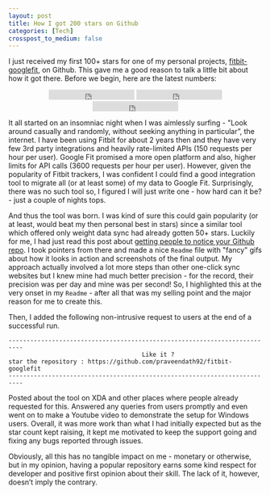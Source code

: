 ```yaml
---
layout: post
title: How I got 200 stars on Github 
categories: [Tech]
crosspost_to_medium: false
---
```


I just received my first 100+ stars for one of my personal projects, [fitbit-googlefit](https://github.com/praveendath92/fitbit-googlefit), on Github. This gave me a good reason to talk a little bit about how it got there. Before we begin, here are the latest numbers:

<center>
<iframe src="https://ghbtns.com/github-btn.html?user=praveendath92&repo=fitbit-googlefit&type=star&count=true" frameborder="0" scrolling="0" width="170px" height="20px"></iframe>
<iframe src="https://ghbtns.com/github-btn.html?user=praveendath92&repo=fitbit-googlefit&type=fork&count=true" frameborder="0" scrolling="0" width="170px" height="20px"></iframe>
<iframe src="https://ghbtns.com/github-btn.html?user=praveendath92&repo=fitbit-googlefit&type=watch&count=true&v=2" frameborder="0" scrolling="0" width="170px" height="20px"></iframe>
</center>

It all started on an insomniac night when I was aimlessly surfing - "Look around casually and randomly, without seeking anything in particular”, the internet. I have been using Fitbit for about 2 years then and they have very few 3rd party integrations and heavily rate-limited APIs (150 requests per hour per user). Google Fit promised a more open platform and also, higher limits for API calls (3600 requests per hour per user). However, given the popularity of Fitbit trackers, I was confident I could find a good integration tool to migrate all (or at least some) of my data to Google Fit. Surprisingly, there was no such tool so, I figured I will just write one - how hard can it be? - just a couple of nights tops.

And thus the tool was born. I was kind of sure this could gain popularity (or at least, would beat my then personal best in stars) since a similar tool which offered only weight data sync had already gotten 50+ stars. Luckily for me, I had just read this post about [getting people to notice your Github repo](https://medium.freecodecamp.com/getting-others-to-notice-your-github-repository-697f24539455). I took pointers from there and made a nice `Readme` file with "fancy" gifs about how it looks in action and screenshots of the final output. My approach actually involved a lot more steps than other one-click sync websites but I knew mine had much better precision - for the record, their precision was per day and mine was per second! So, I highlighted this at the very onset in my `Readme` - after all that was my selling point and the major reason for me to create this. 

Then, I added the following non-intrusive request to users at the end of a successful run. 

```
--------------------------------------------------------------------------
                                     Like it ?                            
star the repository : https://github.com/praveendath92/fitbit-googlefit
--------------------------------------------------------------------------
```
Posted about the tool on XDA and other places where people already requested for this. Answered any queries from users promptly and even went on to make a Youtube video to demonstrate the setup for Windows users. Overall, it was more work than what I had initially expected but as the star count kept raising, it kept me motivated to keep the support going and fixing any bugs reported through issues. 

Obviously, all this has no tangible impact on me - monetary or otherwise, but in my opinion, having a popular repository earns some kind respect for developer and positive first opinion about their skill. The lack of it, however, doesn’t imply the contrary.